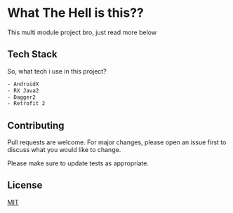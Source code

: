 # What The Hell is this??

This multi module project bro, just read more below

## Tech Stack

So, what tech i use in this project?

```bash
- AndroidX
- RX Java2
- Dagger2
- Retrofit 2
```

## Contributing
Pull requests are welcome. For major changes, please open an issue first to discuss what you would like to change.

Please make sure to update tests as appropriate.

## License
[MIT](https://choosealicense.com/licenses/mit/)